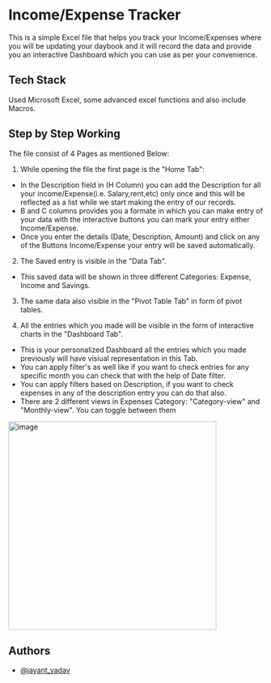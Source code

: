 
# Income/Expense Tracker

This is a simple Excel file that helps you track your Income/Expenses where you will be updating your daybook and it will record the data and provide you an interactive Dashboard which you can use as per your convenience.

## Tech Stack

Used Microsoft Excel, some advanced excel functions and also include Macros.


## Step by Step Working

The file consist of 4 Pages as mentioned Below:

1. While opening the file the first page is the "Home Tab": 
* In the Description field in (H Column) you can add the Description for all your income/Expense(i.e. Salary,rent,etc) only once and this will be reflected as a list while we start making the entry of our records.  
* B and C columns provides you a formate in which you can make entry of your data with the interactive buttons you can mark your entry either Income/Expense.
* Once you enter the details (Date, Description, Amount) and click on any of the Buttons Income/Expense your entry will be saved automatically.


2. The Saved entry is visible in the "Data Tab".
* This saved data will be shown in three different Categories: Expense, Income and Savings.

3. The same data also visible in the "Pivot Table Tab" in form of pivot tables.

4. All the entries which you made will be visible in the form of interactive charts in the "Dashboard Tab".
* This is your personalized Dashboard all the entries which you made previously will have visiual representation in this Tab.
* You can apply filter's as well like if you want to check entries for any specific month you can check that with the help of Date filter.
* You can apply filters based on Description, if you want to check expenses in any of the description entry you can do that also.
* There are 2 different views in Expenses Category: "Category-view" and "Monthly-view". You can toggle between them
<img width="411" alt="image" src="https://user-images.githubusercontent.com/118092998/235344604-8d218e06-35d8-46d4-a3a6-9fdd402f6c5f.png">

## Authors

- [@jayant_yadav](https://www.github.com/jayantjy9)


